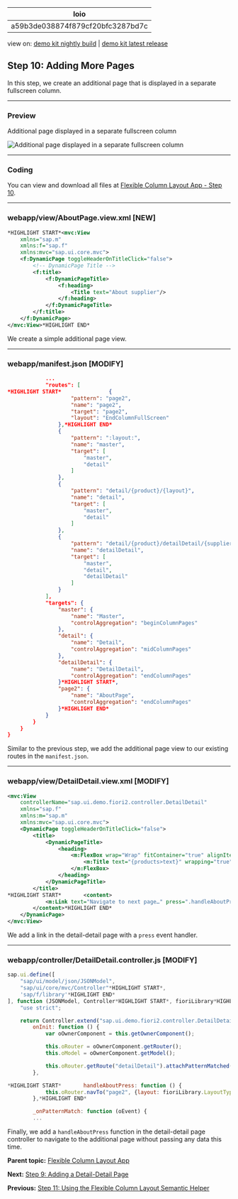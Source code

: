 <!-- loioa59b3de038874f879cf20bfc3287bd7c -->

| loio |
| -----|
| a59b3de038874f879cf20bfc3287bd7c |

<div id="loio">

view on: [demo kit nightly build](https://openui5nightly.hana.ondemand.com/#/topic/a59b3de038874f879cf20bfc3287bd7c) | [demo kit latest release](https://openui5.hana.ondemand.com/#/topic/a59b3de038874f879cf20bfc3287bd7c)</div>

## Step 10: Adding More Pages

In this step, we create an additional page that is displayed in a separate fullscreen column.

***

<a name="loioa59b3de038874f879cf20bfc3287bd7c__section_yfh_d31_12b"/>

### Preview

   
  
<a name="loioa59b3de038874f879cf20bfc3287bd7c__fig_zfh_d31_12b"/>Additional page displayed in a separate fullscreen column

 ![](loio41f6ae105130408ca78197f7c528e388_HiRes.gif "Additional page displayed in a separate fullscreen column") 

***

<a name="loioa59b3de038874f879cf20bfc3287bd7c__section_fd2_4dd_lbb"/>

### Coding

You can view and download all files at [Flexible Column Layout App - Step 10](https://openui5.hana.ondemand.com/#/sample/sap.f.tutorial.fiori2.10/preview).

***

<a name="loioa59b3de038874f879cf20bfc3287bd7c__section_wql_2pj_l4b"/>

### webapp/view/AboutPage.view.xml \[NEW\]

``` xml
*HIGHLIGHT START*<mvc:View
	xmlns="sap.m"
	xmlns:f="sap.f"
	xmlns:mvc="sap.ui.core.mvc">
	<f:DynamicPage toggleHeaderOnTitleClick="false">
		<!-- DynamicPage Title -->
		<f:title>
			<f:DynamicPageTitle>
				<f:heading>
					<Title text="About supplier"/>
				</f:heading>
			</f:DynamicPageTitle>
		</f:title>
	</f:DynamicPage>
</mvc:View>*HIGHLIGHT END*
```

We create a simple additional page view.

***

<a name="loioa59b3de038874f879cf20bfc3287bd7c__section_cbl_dpj_l4b"/>

### webapp/manifest.json \[MODIFY\]

``` json
			...
			"routes": [
*HIGHLIGHT START*				{
					"pattern": "page2",
					"name": "page2",
					"target": "page2",
					"layout": "EndColumnFullScreen"
				},*HIGHLIGHT END*
				{
					"pattern": ":layout:",
					"name": "master",
					"target": [
						"master",
						"detail"
					]
				},
				{
					"pattern": "detail/{product}/{layout}",
					"name": "detail",
					"target": [
						"master",
						"detail"
					]
				},
				{
					"pattern": "detail/{product}/detailDetail/{supplier}/{layout}",
					"name": "detailDetail",
					"target": [
						"master",
						"detail",
						"detailDetail"
					]
				}
			],
			"targets": {
				"master": {
					"name": "Master",
					"controlAggregation": "beginColumnPages"
				},
				"detail": {
					"name": "Detail",
					"controlAggregation": "midColumnPages"
				},
				"detailDetail": {
					"name": "DetailDetail",
					"controlAggregation": "endColumnPages"
				}*HIGHLIGHT START*,
				"page2": {
					"name": "AboutPage",
					"controlAggregation": "endColumnPages"
				}*HIGHLIGHT END*
			}
		}
	}
}
```

Similar to the previous step, we add the additional page view to our existing routes in the `manifest.json`.

***

<a name="loioa59b3de038874f879cf20bfc3287bd7c__section_o45_cpj_l4b"/>

### webapp/view/DetailDetail.view.xml \[MODIFY\]

``` xml
<mvc:View
	controllerName="sap.ui.demo.fiori2.controller.DetailDetail"
	xmlns="sap.f"
	xmlns:m="sap.m"
	xmlns:mvc="sap.ui.core.mvc">
	<DynamicPage toggleHeaderOnTitleClick="false">
		<title>
			<DynamicPageTitle>
				<heading>
					<m:FlexBox wrap="Wrap" fitContainer="true" alignItems="Center">
						<m:Title text="{products>text}" wrapping="true" class="sapUiTinyMarginEnd"/>
					</m:FlexBox>
				</heading>
			</DynamicPageTitle>
		</title>
*HIGHLIGHT START*		<content>
			<m:Link text="Navigate to next page…" press=".handleAboutPress"/>
		</content>*HIGHLIGHT END*
	</DynamicPage>
</mvc:View>
```

We add a link in the detail-detail page with a `press` event handler.

***

<a name="loioa59b3de038874f879cf20bfc3287bd7c__section_z3c_cpj_l4b"/>

### webapp/controller/DetailDetail.controller.js \[MODIFY\]

``` js
sap.ui.define([
	"sap/ui/model/json/JSONModel",
	"sap/ui/core/mvc/Controller"*HIGHLIGHT START*,
	'sap/f/library'*HIGHLIGHT END*
], function (JSONModel, Controller*HIGHLIGHT START*, fioriLibrary*HIGHLIGHT END*) {
	"use strict";

	return Controller.extend("sap.ui.demo.fiori2.controller.DetailDetail", {
		onInit: function () {
			var oOwnerComponent = this.getOwnerComponent();

			this.oRouter = oOwnerComponent.getRouter();
			this.oModel = oOwnerComponent.getModel();

			this.oRouter.getRoute("detailDetail").attachPatternMatched(this._onPatternMatch, this);
		},

*HIGHLIGHT START*		handleAboutPress: function () {
			this.oRouter.navTo("page2", {layout: fioriLibrary.LayoutType.EndColumnFullScreen});
		},*HIGHLIGHT END*

		_onPatternMatch: function (oEvent) {
		...
```

Finally, we add a `handleAboutPress` function in the detail-detail page controller to navigate to the additional page without passing any data this time.

**Parent topic:** [Flexible Column Layout App](Flexible_Column_Layout_App_c4de2df.md "In this tutorial, we showcase how to structure your OpenUI5 app using the layout patterns that comply with the SAP Fiori design guidelines.")

**Next:** [Step 9: Adding a Detail-Detail Page](Step_9_Adding_a_Detail_Detail_Page_e4d21fd.md "In this step, we create a detail-detail page using sap.f.DynamicPage, which is opened by choosing a supplier from the detail page.")

**Previous:** [Step 11: Using the Flexible Column Layout Semantic Helper](Step_11_Using_the_Flexible_Column_Layout_Semantic_Helper_276f001.md "In this step, we use the sap.f.FlexibleColumnLayoutSemanticHelper class to implement the recommended UX patterns for layout changes in the app.")

